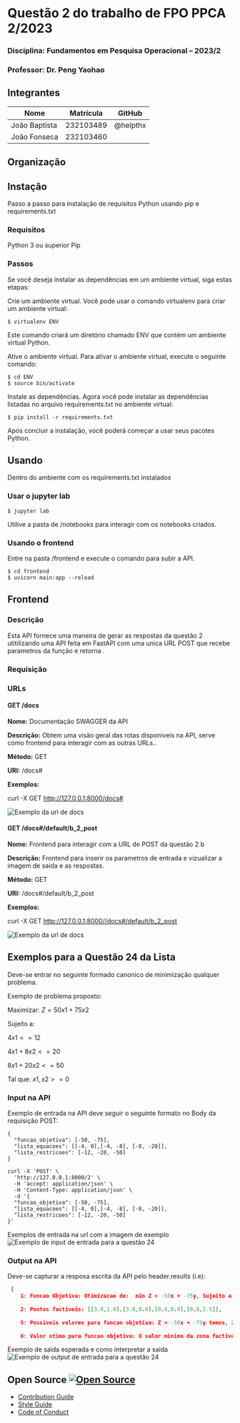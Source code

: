 # Questão 2 do trabalho de FPO PPCA 2/2023

### Disciplina: Fundamentos em Pesquisa Operacional – 2023/2 
### Professor: Dr.  Peng Yaohao

## Integrantes

| Nome               | Matrícula  | GitHub             |
|--------------------|------------|--------------------|
| João Baptista     | 232103489 | @helpthx         |
| João Fonseca     | 232103460 |          |

## Organização


## Instação


Passo a passo para instalação de requisitos Python usando pip e requirements.txt

### Requisitos

Python 3 ou superior Pip

### Passos

Se você deseja instalar as dependências em um ambiente virtual, siga estas etapas:

Crie um ambiente virtual. Você pode usar o comando virtualenv para criar um ambiente virtual:

```console 
$ virtualenv ENV 
```

Este comando criará um diretório chamado ENV que contém um ambiente virtual Python.

Ative o ambiente virtual. Para ativar o ambiente virtual, execute o seguinte comando:

```console
$ cd ENV
$ source bin/activate
```
Instale as dependências. Agora você pode instalar as dependências listadas no arquivo requirements.txt no ambiente virtual:

```console
$ pip install -r requirements.txt
```

Após concluir a instalação, você poderá começar a usar seus pacotes Python.

## Usando 

Dentro do ambiente com os requirements.txt instalados

### Usar o jupyter lab

```console
$ jupyter lab
```

Utilive a pasta de /notebooks para interagir com os notebooks criados.

### Usando o frontend
Entre na pasta /frontend e execute o comando para subir a API.

```console
$ cd frontend
$ uvicorn main:app --reload
```

## Frontend

### Descrição

Esta API fornece uma maneira de gerar as respostas da questão 2 utitilizando uma API feita em FastAPI com uma unica URL POST que recebe parametros da função e retorna .

### Requisição

### URLs

#### GET /docs

**Nome:** Documentação SWAGGER da API

**Descrição:** Obtem uma visão geral das rotas disponiveis na API, serve como frontend para interagir com as outras URLs..

**Método:** GET

**URI:** /docs#

**Exemplos:**

curl -X GET http://127.0.0.1:8000/docs#

![Exemplo da url de docs](/img/docs.png "Exemplo da url de docs")


#### GET /docs#/default/b_2_post

**Nome:** Frontend para interagir com a URL de POST da questão 2 b

**Descrição:** Frontend para inserir os parametros de entrada e vizualizar a imagem de saida e as respostas.

**Método:** GET

**URI:** /docs#/default/b_2_post

**Exemplos:**

curl -X GET http://127.0.0.1:8000//docs#/default/b_2_post

![Exemplo da url de docs](/img/docs.png "Exemplo da url de docs")


## Exemplos para a Questão 24 da Lista

Deve-se entrar no seguinte formado canonico de minimização qualquer problema.

Exemplo de problema proposto:

Maximizar: $Z = 50x1 + 75x2$

Sujeito a: 

$4x1 <= 12$ 

$4x1 + 8x2 <= 20$

$8x1 + 20x2 <= 50$

Tal que: 
$x1, x2 >= 0$

### Input na API
Exemplo de entrada na API deve seguir o seguinte formato no Body da requisição POST: 

```console
{
  "funcao_objetiva": [-50, -75],
  "lista_equacoes": [[-4, 0],[-4, -8], [-8, -20]],
  "lista_restricoes": [-12, -20, -50]
}
```
```console
curl -X 'POST' \
  'http://127.0.0.1:8000/2' \
  -H 'accept: application/json' \
  -H 'Content-Type: application/json' \
  -d '{
  "funcao_objetiva": [-50, -75],
  "lista_equacoes": [[-4, 0],[-4, -8], [-8, -20]],
  "lista_restricoes": [-12, -20, -50]
}'
```

Exemplos de entrada na url com a imagem de exemplo
![Exemplo de input de entrada para a questão 24](/img/expected_input.png "Exemplo de input de entrada para a questão 24")

### Output na API 

Deve-se capturar a resposa escrita da API pelo header.results (i.e):
```JSON
 {
    1: Funcao Objetiva: Otimizacao de:  min Z = -50x + -75y, Sujeito a: -4x + 0y >= -12, -4x + -8y >= -20, -8x + -20y >= -50, Tal que: x,y >= 0,
 
    2: Pontos factiveis: [[3.0,1.0],[3.0,0.0],[0.0,0.0],[0.0,2.5]],
 
    5: Possiveis valores para funcao objetiva: Z = -50x + -75y temos, Z(3.0,1.0) = -225.0, Z(3.0,0.0) = -150.0, Z(0.0,0.0) = -0.0, Z(0.0,2.5) = -187.5,
 
    6: Valor otimo para funcao objetiva: O valor minimo da zona factivel é 225.0 encontrado no ponto Z(3.0,1.0)}
 ```
Exemplo de saida esperada e como interpretar a saida
![Exemplo de output de entrada para a questão 24](/img/expected_output.png "Exemplo de output de entrada para a questão 24")

## Open Source [![Open Source ](https://badges.frapsoft.com/os/v1/open-source.png?v=103)](https://github.com/ellerbrock/open-source-badges/)

- [Contribution Guide](./contributing.md)
- [Style Guide](./STYLE_GUIDE.md)
- [Code of Conduct](./CODE_OF_CONDUCT.md/)
